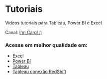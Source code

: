 # Tutoriais
Vídeos tutoriais para Tableau, Power BI e Excel

Canal:   [I'm Carol :)](https://vimeo.com/imcarol)
### Acesse em melhor qualidade em:
 -  [Excel](https://vimeo.com/442536916)
 -  [Power BI](https://vimeo.com/446583534)
 -  [Tableau](https://vimeo.com/436784051)
 -  [Tableau conexão RedShift](https://vimeo.com/436782896) 



